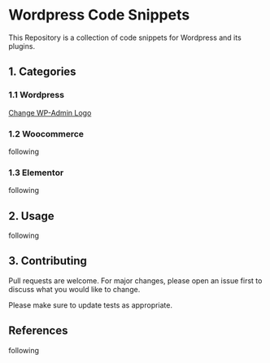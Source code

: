 # Wordpress Code Snippets

This Repository is a collection of code snippets for Wordpress and its plugins.

## 1. Categories

### 1.1 Wordpress

[Change WP-Admin Logo](../wordpress/php/wp-change-wp-admin-logo.php)

### 1.2 Woocommerce

following

### 1.3 Elementor

following

## 2. Usage

following

## 3. Contributing

Pull requests are welcome. For major changes, please open an issue first to discuss what you would like to change.

Please make sure to update tests as appropriate.

## References

following

